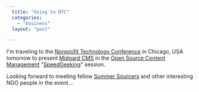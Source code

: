 ```yaml
---
  title: "Going to NTC"
  categories: 
    - "business"
  layout: "post"

---
```

I'm traveling to the [Nonprofit Technology Conference][1] in Chicago, USA tomorrow to present [Midgard CMS][5] in the [Open Source Content Management][2] "[SpeedGeeking][3]" session.

Looking forward to meeting fellow [Summer Sourcers][4] and other interesting NGO people in the event...

[1]: http://www.nten.org/ntc
[2]: http://www.nten.org/ntc-2005-opensource
[3]: http://wiki.advocacydev.org/cgi-bin/wiki.pl?SpeedGeeking
[4]: http://www.tacticaltech.org/summersource
[5]: http://www.midgard-project.org/